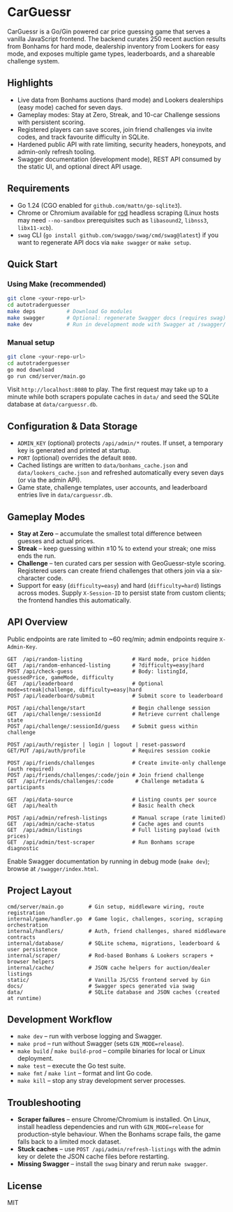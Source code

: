 # CarGuessr

CarGuessr is a Go/Gin powered car price guessing game that serves a vanilla JavaScript frontend. The backend curates 250 recent auction results from Bonhams for hard mode, dealership inventory from Lookers for easy mode, and exposes multiple game types, leaderboards, and a shareable challenge system.

## Highlights
- Live data from Bonhams auctions (hard mode) and Lookers dealerships (easy mode) cached for seven days.
- Gameplay modes: Stay at Zero, Streak, and 10-car Challenge sessions with persistent scoring.
- Registered players can save scores, join friend challenges via invite codes, and track favourite difficulty in SQLite.
- Hardened public API with rate limiting, security headers, honeypots, and admin-only refresh tooling.
- Swagger documentation (development mode), REST API consumed by the static UI, and optional direct API usage.

## Requirements
- Go 1.24 (CGO enabled for `github.com/mattn/go-sqlite3`).
- Chrome or Chromium available for [rod](https://github.com/go-rod/rod) headless scraping (Linux hosts may need `--no-sandbox` prerequisites such as `libasound2`, `libnss3`, `libx11-xcb`).
- `swag` CLI (`go install github.com/swaggo/swag/cmd/swag@latest`) if you want to regenerate API docs via `make swagger` or `make setup`.

## Quick Start

### Using Make (recommended)
```bash
git clone <your-repo-url>
cd autotraderguesser
make deps          # Download Go modules
make swagger       # Optional: regenerate Swagger docs (requires swag)
make dev           # Run in development mode with Swagger at /swagger/
```

### Manual setup
```bash
git clone <your-repo-url>
cd autotraderguesser
go mod download
go run cmd/server/main.go
```

Visit `http://localhost:8080` to play. The first request may take up to a minute while both scrapers populate caches in `data/` and seed the SQLite database at `data/carguessr.db`.

## Configuration & Data Storage
- `ADMIN_KEY` (optional) protects `/api/admin/*` routes. If unset, a temporary key is generated and printed at startup.
- `PORT` (optional) overrides the default `8080`.
- Cached listings are written to `data/bonhams_cache.json` and `data/lookers_cache.json` and refreshed automatically every seven days (or via the admin API).
- Game state, challenge templates, user accounts, and leaderboard entries live in `data/carguessr.db`.

## Gameplay Modes
- **Stay at Zero** – accumulate the smallest total difference between guesses and actual prices.
- **Streak** – keep guessing within ±10 % to extend your streak; one miss ends the run.
- **Challenge** – ten curated cars per session with GeoGuessr-style scoring. Registered users can create friend challenges that others join via a six-character code.
- Support for easy (`difficulty=easy`) and hard (`difficulty=hard`) listings across modes. Supply `X-Session-ID` to persist state from custom clients; the frontend handles this automatically.

## API Overview
Public endpoints are rate limited to ~60 req/min; admin endpoints require `X-Admin-Key`.

```
GET  /api/random-listing                # Hard mode, price hidden
GET  /api/random-enhanced-listing       # ?difficulty=easy|hard
POST /api/check-guess                   # Body: listingId, guessedPrice, gameMode, difficulty
GET  /api/leaderboard                   # Optional mode=streak|challenge, difficulty=easy|hard
POST /api/leaderboard/submit            # Submit score to leaderboard

POST /api/challenge/start               # Begin challenge session
GET  /api/challenge/:sessionId          # Retrieve current challenge state
POST /api/challenge/:sessionId/guess    # Submit guess within challenge

POST /api/auth/register | login | logout | reset-password
GET/PUT /api/auth/profile               # Requires session cookie

POST /api/friends/challenges            # Create invite-only challenge (auth required)
POST /api/friends/challenges/:code/join # Join friend challenge
GET  /api/friends/challenges/:code       # Challenge metadata & participants

GET  /api/data-source                   # Listing counts per source
GET  /api/health                        # Basic health check

POST /api/admin/refresh-listings        # Manual scrape (rate limited)
GET  /api/admin/cache-status            # Cache ages and counts
GET  /api/admin/listings                # Full listing payload (with prices)
GET  /api/admin/test-scraper            # Run Bonhams scrape diagnostic
```

Enable Swagger documentation by running in debug mode (`make dev`); browse at `/swagger/index.html`.

## Project Layout
```
cmd/server/main.go        # Gin setup, middleware wiring, route registration
internal/game/handler.go  # Game logic, challenges, scoring, scraping orchestration
internal/handlers/        # Auth, friend challenges, shared middleware contracts
internal/database/        # SQLite schema, migrations, leaderboard & user persistence
internal/scraper/         # Rod-based Bonhams & Lookers scrapers + browser helpers
internal/cache/           # JSON cache helpers for auction/dealer listings
static/                   # Vanilla JS/CSS frontend served by Gin
docs/                     # Swagger specs generated via swag
data/                     # SQLite database and JSON caches (created at runtime)
```

## Development Workflow
- `make dev` – run with verbose logging and Swagger.
- `make prod` – run without Swagger (sets `GIN_MODE=release`).
- `make build` / `make build-prod` – compile binaries for local or Linux deployment.
- `make test` – execute the Go test suite.
- `make fmt` / `make lint` – format and lint Go code.
- `make kill` – stop any stray development server processes.

## Troubleshooting
- **Scraper failures** – ensure Chrome/Chromium is installed. On Linux, install headless dependencies and run with `GIN_MODE=release` for production-style behaviour. When the Bonhams scrape fails, the game falls back to a limited mock dataset.
- **Stuck caches** – use `POST /api/admin/refresh-listings` with the admin key or delete the JSON cache files before restarting.
- **Missing Swagger** – install the `swag` binary and rerun `make swagger`.

## License

MIT
